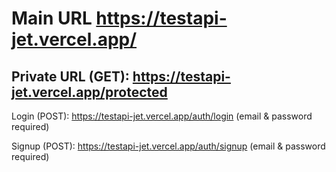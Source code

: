 # Main URL https://testapi-jet.vercel.app/
## Private URL (GET): https://testapi-jet.vercel.app/protected

Login (POST): https://testapi-jet.vercel.app/auth/login
(email & password required)

Signup (POST): https://testapi-jet.vercel.app/auth/signup
(email & password required)

